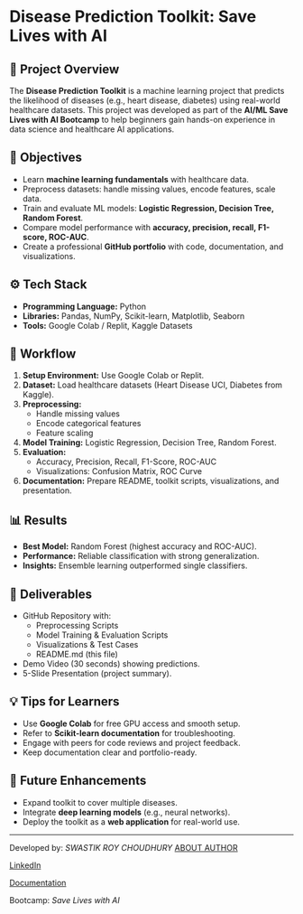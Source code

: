 # Disease Prediction Toolkit: Save Lives with AI

## 📌 Project Overview
The **Disease Prediction Toolkit** is a machine learning project that predicts the likelihood of diseases (e.g., heart disease, diabetes) using real-world healthcare datasets. This project was developed as part of the **AI/ML Save Lives with AI Bootcamp** to help beginners gain hands-on experience in data science and healthcare AI applications.

## 🎯 Objectives
- Learn **machine learning fundamentals** with healthcare data.
- Preprocess datasets: handle missing values, encode features, scale data.
- Train and evaluate ML models: **Logistic Regression, Decision Tree, Random Forest**.
- Compare model performance with **accuracy, precision, recall, F1-score, ROC-AUC**.
- Create a professional **GitHub portfolio** with code, documentation, and visualizations.

## ⚙️ Tech Stack
- **Programming Language:** Python  
- **Libraries:** Pandas, NumPy, Scikit-learn, Matplotlib, Seaborn  
- **Tools:** Google Colab / Replit, Kaggle Datasets  

## 📝 Workflow
1. **Setup Environment:** Use Google Colab or Replit.  
2. **Dataset:** Load healthcare datasets (Heart Disease UCI, Diabetes from Kaggle).  
3. **Preprocessing:**  
   - Handle missing values  
   - Encode categorical features  
   - Feature scaling  
4. **Model Training:** Logistic Regression, Decision Tree, Random Forest.  
5. **Evaluation:**  
   - Accuracy, Precision, Recall, F1-Score, ROC-AUC  
   - Visualizations: Confusion Matrix, ROC Curve  
6. **Documentation:** Prepare README, toolkit scripts, visualizations, and presentation.  

## 📊 Results
- **Best Model:** Random Forest (highest accuracy and ROC-AUC).  
- **Performance:** Reliable classification with strong generalization.  
- **Insights:** Ensemble learning outperformed single classifiers.  

## 🚀 Deliverables
- GitHub Repository with:
  - Preprocessing Scripts  
  - Model Training & Evaluation Scripts  
  - Visualizations & Test Cases  
  - README.md (this file)  
- Demo Video (30 seconds) showing predictions.  
- 5-Slide Presentation (project summary).  

## 💡 Tips for Learners
- Use **Google Colab** for free GPU access and smooth setup.  
- Refer to **Scikit-learn documentation** for troubleshooting.  
- Engage with peers for code reviews and project feedback.  
- Keep documentation clear and portfolio-ready.  

## 📌 Future Enhancements
- Expand toolkit to cover multiple diseases.  
- Integrate **deep learning models** (e.g., neural networks).  
- Deploy the toolkit as a **web application** for real-world use.  

---
 Developed by: *SWASTIK ROY CHOUDHURY* [ABOUT AUTHOR](https://bio.link/swastikroychoudhury)
 
 [LinkedIn](https://www.linkedin.com/in/swastikroychoudhury)
 
 [Documentation](https://drive.google.com/file/d/1rlDLGVmlT8ooQn13AdypRIhZ_8vcl6_f/view?usp=sharing)
 
 Bootcamp: *Save Lives with AI*

